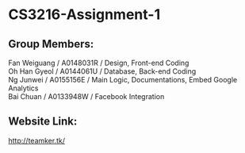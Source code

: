 # CS3216-Assignment-1
## Group Members:
Fan Weiguang / A0148031R / Design, Front-end Coding <br />
Oh Han Gyeol / A0144061U / Database, Back-end Coding <br />
Ng Junwei / A0155156E / Main Logic, Documentations, Embed Google Analytics <br />
Bai Chuan / A0133948W / Facebook Integration <br />
## Website Link:
http://teamker.tk/


